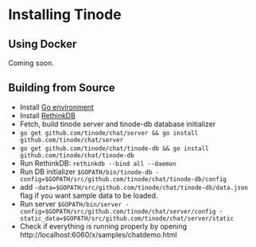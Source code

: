 # Installing Tinode

## Using Docker

Coming soon.

## Building from Source

- Install [Go environment](https://golang.org/doc/install)
- Install [RethinkDB](https://www.rethinkdb.com/docs/install/)
- Fetch, build tinode server and tinode-db database initializer
 - `go get github.com/tinode/chat/server && go install github.com/tinode/chat/server`
 - `go get github.com/tinode/chat/tinode-db && go install github.com/tinode/chat/tinode-db`
- Run RethinkDB:
  `rethinkdb --bind all --daemon`
- Run DB initializer
 `$GOPATH/bin/tinode-db -config=$GOPATH/src/github.com/tinode/chat/tinode-db/config`
 - add `-data=$GOPATH/src/github.com/tinode/chat/tinode-db/data.json` flag if you want sample data to be loaded.
- Run server `$GOPATH/bin/server -config=$GOPATH/src/github.com/tinode/chat/server/config -static_data=$GOPATH/src/github.com/tinode/chat/server/static`
- Check if everything is running properly by opening http://localhost:6060/x/samples/chatdemo.html
